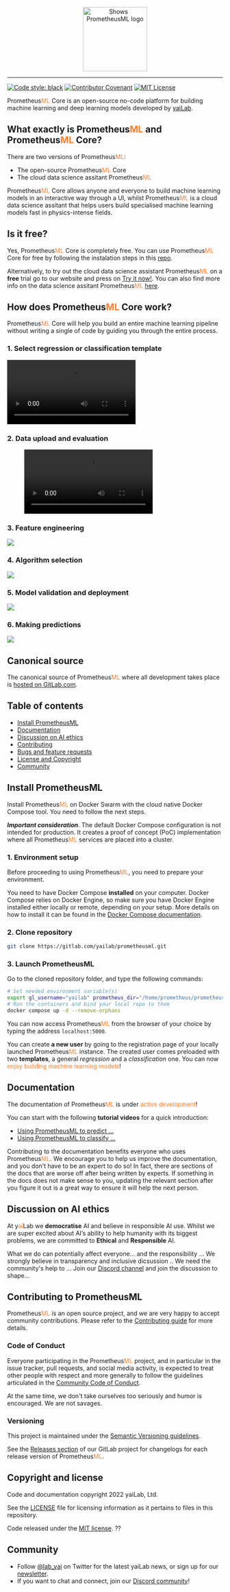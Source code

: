 <div style="margin-bottom:2rem;"></div>
<div align="center">

  <picture>
    <source height="150" media="(prefers-color-scheme: dark)" srcset="https://yailab.com/assets/logo/logo-prometheus-white.svg">
    <source height="150" media="(prefers-color-scheme: light)" srcset="https://yailab.com/assets/logo/logo-prometheus-black.svg">
    <img height="150" alt="Shows PrometheusML logo" src="https://yailab.com/assets/logo/logo-prometheus-black.svg">
  </picture>

</div>

-----------------
[![Code style: black](https://img.shields.io/badge/code%20style-black-000000.svg)](https://github.com/psf/black)
[![Contributor Covenant](https://img.shields.io/badge/Contributor%20Covenant-2.1-4baaaa.svg)](CODE_OF_CONDUCT.md)
[![MIT License](https://img.shields.io/badge/License-MIT-brightgreen.svg)](LICENSE)

Prometheus<span style="color: #ff7F2a;">ML</span> Core is an open-source no-code platform for building machine learning
and deep learning models developed by [yaiLab](https://yailab.com/).

## What exactly is Prometheus<span style="color: #ff7F2a;">ML</span> and Prometheus<span style="color: #ff7F2a;">ML</span> Core?

There are two versions of Prometheus<span style="color: #ff7F2a;">ML</span>:
- The open-source Prometheus<span style="color: #ff7F2a;">ML</span> Core
- The cloud data science assitant Prometheus<span style="color: #ff7F2a;">ML</span>

Prometheus<span style="color: #ff7F2a;">ML</span> Core allows anyone and everyone to build machine learning models in an
interactive way through a UI, whilst Prometheus<span style="color: #ff7F2a;">ML</span> is a cloud data science assitant that helps
users build specialised machine learning models fast in physics-intense fields.

## Is it free?

Yes, Prometheus<span style="color: #ff7F2a;">ML</span> Core is completely free. You can use Prometheus<span style="color: #ff7F2a;">ML</span> Core for free by following the instalation steps
in this [repo](#install-prometheusml).

Alternatively, to try out the cloud data science assistant Prometheus<span style="color: #ff7F2a;">ML</span> on a **free** trial go to our website and press on
[Try it now!](https://yailab.com). You can also find more info on the data science assitant
Prometheus<span style="color: #ff7F2a;">ML</span> [here](https://yailab.com/product.html).

## How does Prometheus<span style="color: #ff7F2a;">ML</span> Core work?

Prometheus<span style="color: #ff7F2a;">ML</span> Core will help you build an entire machine learning pipeline without
writing a single of code by guiding you through the entire process.

### 1. Select regression or classification template
![Template selection](doc/tutorial/videos/template_selection.mp4)

### 2. Data upload and evaluation

<figure class="video_container">
  <video controls="true" allowfullscreen="true">
    <source src="doc/tutorial/videos/upload_exploration.mp4" type="video/mp4">
  </video>
</figure>

### 3. Feature engineering
![](read_me_gifs/3.gif)
### 4. Algorithm selection
![](read_me_gifs/4.gif)
### 5. Model validation and deployment
![](read_me_gifs/5.gif)
### 6. Making predictions
![](read_me_gifs/6.gif)

## Canonical source

The canonical source of Prometheus<span style="color: #ff7F2a;">ML</span> where all development takes place is
[hosted on GitLab.com](https://gitlab.com/yailab/prometheusml).

## Table of contents

* [Install PrometheusML](#install-prometheusml)
* [Documentation](#documentation)
* [Discussion on AI ethics](#discussion-on-ai-ethics)
* [Contributing](#contributing-to-prometheusml)
* [Bugs and feature requests](#bugs-and-feature-requests)
* [License and Copyright](#copyright-and-license)
* [Community](#community)


## Install PrometheusML
Install Prometheus<span style="color: #ff7F2a;">ML</span> on Docker Swarm with the cloud native Docker Compose tool.
You need to follow the next steps.

**_Important consideration_**. The default Docker Compose configuration is not intended for production. It creates
a proof of concept (PoC) implementation where all Prometheus<span style="color: #ff7F2a;">ML</span> services are placed
into a cluster.

### 1. Environment setup
Before proceeding to using Prometheus<span style="color: #ff7F2a;">ML</span>, you need to prepare your environment.

You need to have Docker Compose **installed** on your computer. Docker Compose relies on Docker Engine,
so make sure you have Docker Engine installed either locally or remote, depending on your setup. More details on how
to install it can be found in the [Docker Compose documentation](https://docs.docker.com/compose/install/).

### 2. Clone repository
```sh
git clone https://gitlab.com/yailab/prometheusml.git
```

### 3. Launch PrometheusML
Go to the cloned repository folder, and type the following commands:

```sh
# Set needed environment variable(s)
export gl_username="yailab" prometheus_dir="/home/prometheus/prometheusml"
# Run the containers and bind your local repo to them
docker compose up -d --remove-orphans
```

You can now access Prometheus<span style="color: #ff7F2a;">ML</span> from the browser of your choice
by typing the address `localhost:5000`.

You can create **a new user** by going to the registration page of your locally launched
Prometheus<span style="color: #ff7F2a;">ML</span> instance. The created user comes preloaded
with two **templates**, a general _regression_ and a _classification_ one. You can now
<span style="color: #ff7F2a;">enjoy building machine learning models</span>!


## Documentation
The documentation of Prometheus<span style="color: #ff7F2a;">ML</span> is under
<span style="color: #ff7F2a;">active development</span>!

You can start with the following **tutorial videos** for a quick introduction:
- [Using PrometheusML to predict ...]()
- [Using PrometheusML to classify ...]()

Contributing to the documentation benefits everyone who uses Prometheus<span style="color: #ff7F2a;">ML</span>.
We encourage you to help us improve the documentation, and you don’t have to be an expert to do so!
In fact, there are sections of the docs that are worse off after being written by experts. If something in the docs
does not make sense to you, updating the relevant section after you figure it out is a great way to ensure it will help
the next person.


## Discussion on AI ethics
At y<span style="color: #ff7F2a;">ai</span>Lab we **democratise** AI and believe in responsible AI use. Whilst we are super excited about AI’s
ability to help humanity with its biggest problems, we are committed to **Ethical** and **Responsible** AI.

What we do can potentially affect everyone... and the responsibility ... We strongly believe in transparency and inclusive dicsussion ..
We need the community's help to ... Join our [Discord channel]() and join the discussion to shape...


## Contributing to PrometheusML
Prometheus<span style="color: #ff7F2a;">ML</span> is an open source project, and we are
very happy to accept community contributions. Please refer to the [Contributing guide](CONTRIBUTING.md)
for more details.

### Code of Conduct

Everyone participating in the Prometheus<span style="color: #ff7F2a;">ML</span> project, and in particular in the issue tracker,
pull requests, and social media activity, is expected to treat other people with respect
and more generally to follow the guidelines articulated in the
[Community Code of Conduct](CODE_OF_CONDUCT.md).

At the same time, we don't take ourselves too seriously and humor is encouraged. We are not savages.

### Versioning

This project is maintained under the [Semantic Versioning guidelines](https://semver.org/).

See the [Releases section](https://gitlab.com/yailab/prometheusml/-/releases) of our GitLab project for
changelogs for each release version of Prometheus<span style="color: #ff7F2a;">ML</span>.


## Copyright and license

Code and documentation copyright 2022 yaiLab, Ltd.

See the [LICENSE](LICENSE) file for licensing information as it pertains to
files in this repository.

Code released under the [MIT license](). ??


## Community

* Follow [@lab_yai](https://twitter.com/lab_yai) on Twitter for the latest yaiLab news, or
sign up for our [newsletter]().
* If you want to chat and connect, join our [Discord community]()!
